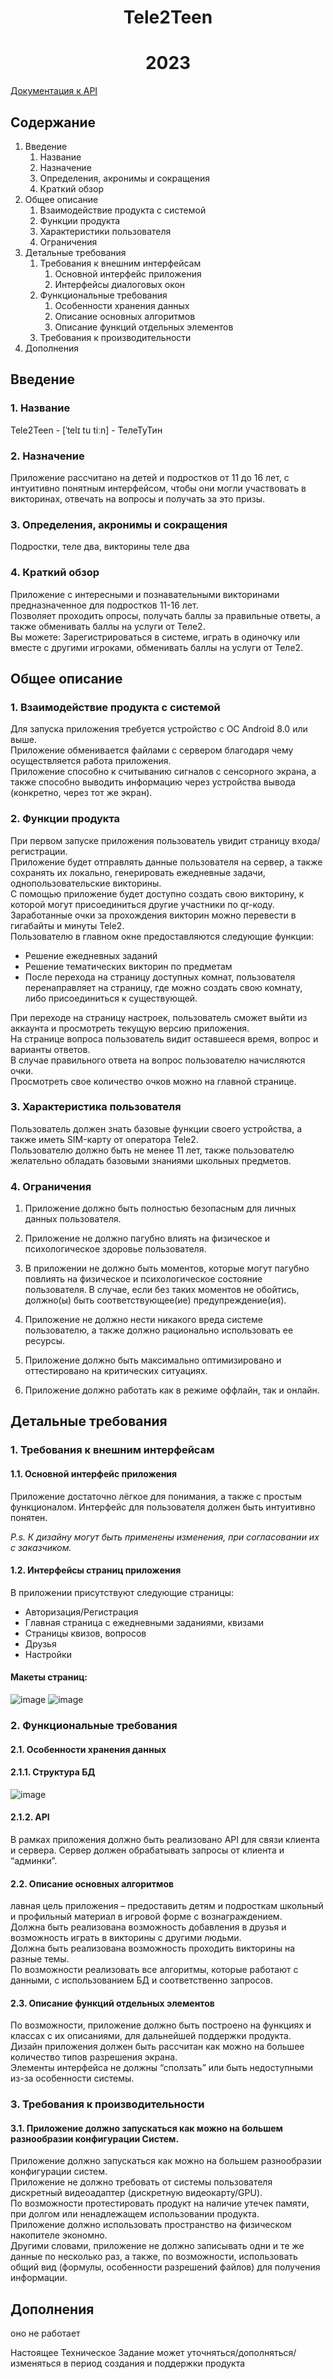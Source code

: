 <h1 align="center">Tele2Teen</h1>
<h1 align="center">2023</h1>

[Документация к API](docs/APIDOCS.md)

## Содержание

1. Введение
   1. Название
   1. Назначение
   1. Определения, акронимы и сокращения
   1. Краткий обзор
1. Общее описание
   1. Взаимодействие продукта с системой
   1. Функции продукта
   1. Характеристики пользователя
   1. Ограничения
1. Детальные требования
   1. Требования к внешним интерфейсам
      1. Основной интерфейс приложения
      1. Интерфейсы диалоговых окон
   1. Функциональные требования
      1. Особенности хранения данных
      1. Описание основных алгоритмов
      1. Описание функций отдельных элементов
   1. Требования к производительности
1. Дополнения



## Введение

### 1. Название

Tele2Teen - [ˈtelɪ tu tiːn] - ТелеТуТин

### 2. Назначение

Приложение рассчитано на детей и подростков от 11 до 16 лет, с интуитивно понятным интерфейсом, чтобы они могли участвовать в викторинах, отвечать на вопросы и получать за это призы.

### 3. Определения, акронимы и сокращения

Подростки, теле два, викторины теле два

### 4. Краткий обзор

Приложение с интересными и познавательными викторинами предназначенное для подростков 11-16 лет. <br>
Позволяет проходить опросы, получать баллы за правильные ответы, а также обменивать баллы на услуги от Теле2.<br>
Вы можете: Зарегистрироваться в системе, играть в одиночку или вместе с другими игроками, обменивать баллы на услуги от Теле2.

## Общее описание

### 1. Взаимодействие продукта с системой

Для запуска приложения требуется устройство с ОС Android 8.0 или выше.<br>
Приложение обменивается файлами с сервером благодаря чему осуществляется работа приложения.<br>
Приложение способно к считыванию сигналов с сенсорного экрана, а также способно выводить информацию через устройства вывода (конкретно, через тот же экран).

### 2. Функции продукта

При первом запуске приложения пользователь увидит страницу входа/регистрации. <br>
Приложение будет отправлять данные пользователя на сервер, а также сохранять их локально, генерировать ежедневные задачи, однопользовательские викторины.<br> С помощью приложение будет доступно создать свою викторину, к которой могут присоединиться другие участники по qr-коду. Заработанные очки за прохождения викторин можно перевести в гигабайты и минуты Tele2.<br>
Пользователю в главном окне предоставляются следующие функции:
- Решение ежедневных заданий
- Решение тематических викторин по предметам
- После перехода на страницу доступных комнат, пользователя перенаправляет на страницу, где можно создать свою комнату, либо присоединиться к существующей.<br>

При переходе на страницу настроек, пользователь сможет выйти из аккаунта и просмотреть текущую версию приложения.<br>
На странице вопроса пользователь видит оставшееся время, вопрос и варианты ответов.<br>
В случае правильного ответа на вопрос пользователю начисляются очки.<br>
Просмотреть свое количество очков можно на главной странице.


### 3. Характеристика пользователя

Пользователь должен знать базовые функции своего устройства, а также иметь SIM-карту от оператора Tele2. <br>
Пользователю должно быть не менее 11 лет, также пользователю желательно обладать базовыми знаниями школьных предметов.

### 4. Ограничения
1. Приложение должно быть полностью безопасным для личных данных пользователя.
1. Приложение не должно пагубно влиять на физическое и психологическое здоровье пользователя.
1. В приложении не должно быть моментов, которые могут пагубно повлиять на физическое и психологическое состояние пользователя. В случае, если без таких моментов не обойтись, должно(ы) быть соответствующее(ие) предупреждение(ия).
1. Приложение не должно нести никакого вреда системе пользователю, а также должно рационально использовать ее ресурсы.
1. Приложение должно быть максимально оптимизировано и оттестировано на критических ситуациях.

1. Приложение должно работать как в режиме оффлайн, так и онлайн.

## Детальные требования

### 1. Требования к внешним интерфейсам
#### 1.1. Основной интерфейс приложения

Приложение достаточно лёгкое для понимания, а также с простым функционалом. Интерфейс для пользователя должен быть интуитивно понятен.

_P.s. К дизайну могут быть применены изменения, при согласовании их с заказчиком._


#### 1.2. Интерфейсы страниц приложения
В приложении присутствуют следующие страницы:
- Авторизация/Регистрация
- Главная страница с ежедневными заданиями, квизами
- Страницы квизов, вопросов
- Друзья
- Настройки



#### Макеты страниц:
![image](https://user-images.githubusercontent.com/69642892/233552136-9d0d5520-b22f-4950-b7df-94e838392a9d.png)
![image](https://user-images.githubusercontent.com/69642892/233552142-0616c648-c6fe-4298-9c98-2078c9077a7f.png)


### 2. Функциональные требования
#### 2.1. Особенности хранения данных
#### 2.1.1. Структура БД

![image](https://user-images.githubusercontent.com/69642892/233552033-35c440a8-d0ce-4b21-ab92-471b0b7bfd36.png)

#### 2.1.2. API
В рамках приложения должно быть реализовано API для связи клиента и сервера. Сервер должен обрабатывать запросы от клиента и “админки”.

#### 2.2. Описание основных алгоритмов

лавная цель приложения – предоставить детям и подросткам школьный и профильный материал в игровой форме с вознаграждением.	<br>
Должна быть реализована возможность добавления в друзья и возможность играть в викторины с другими людьми.<br>
Должна быть реализована возможность проходить викторины на разные темы.<br>
По возможности реализовать все алгоритмы, которые работают с данными, с использованием БД и соответственно запросов.	


#### 2.3. Описание функций отдельных элементов

По возможности, приложение должно быть построено на функциях и классах с их описаниями, для дальнейшей поддержки продукта.<br>
Дизайн приложения должен быть рассчитан как можно на большее количество типов разрешения экрана.<br>
Элементы интерфейса не должны “сползать” или быть недоступными из-за особенности системы.

### 3. Требования к производительности

#### 3.1. Приложение должно запускаться как можно на большем разнообразии конфигурации Систем.

Приложение должно запускаться как можно на большем разнообразии конфигурации систем. <br>
Приложение не должно требовать от системы пользователя дискретный видеоадаптер (дискретную видеокарту/GPU). <br>
По возможности протестировать продукт на наличие утечек памяти, при долгом или ненадлежащем использовании продукта. <br>
Приложение должно использовать пространство на физическом накопителе экономно.<br>
Другими словами, приложение не должно записывать одни и те же данные по несколько раз, а также, по возможности, использовать общий вид (формулы, особенности разрешений файлов) для получения информации.

## Дополнения

оно не работает

Настоящее Техническое Задание может уточняться/дополняться/изменяться в период создания и поддержки продукта
